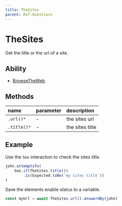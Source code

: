 ```yaml
---
title: TheSites
parent: Ref:Questions
---
```


# TheSites

Get the title or the url of a site.

## Ability

- [BrowseTheWeb](../../abilities/BROWSE_THE_WEB.md)

## Methods

| name        | parameter | description     |
| :---        | :---      | :---            |
| `.url()*`   | -         | the sites url   |
| `.title()*` | -         | the sites title |

## Example

Use the `See` interaction to check the sites title.

````typescript
john.attemptsTo(
    See.if(TheSites.title())
        .is(Expected.toBe(`my sites title`))
)
````

Save the elements enable status to a variable.

```typescript
const myUrl = await TheSites.url().answerdBy(john)
```